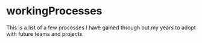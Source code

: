 # workingProcesses
This is a list of a few processes I have gained through out my years to adopt with future teams and projects.
